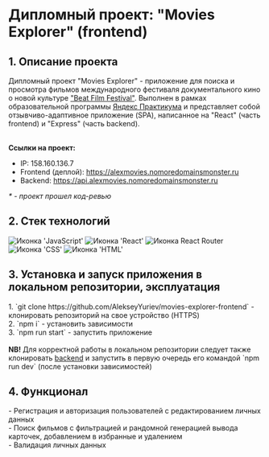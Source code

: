 # Дипломный проект: "Movies Explorer" (frontend)

<h2>1. Описание проекта</h2>
Дипломный проект "Movies Explorer" - приложение для поиска и просмотра фильмов международного фестиваля документального кино о новой культуре <a href="https://beatfilmfestival.ru/">"Beat Film Festival"</a>. Выполнен в рамках образовательной программы <a href="https://practicum.yandex.ru/">Яндекс Практикума</a> и представляет собой отзывчиво-адаптивное приложение (SPA), написанное на "React" (часть frontend) и "Express" (часть backend).
<br></br>

<b>Ссылки на проект:</b>
* IP: 158.160.136.7
* Frontend (деплой): https://alexmovies.nomoredomainsmonster.ru
* Backend: https://api.alexmovies.nomoredomainsmonster.ru

<i>* - проект прошел код-ревью</i>

<h2>2. Стек технологий</h2>
<span>
<img src="https://img.shields.io/badge/JavaScript-FFCD00?style=for-the-badge&logo=javascript&logoColor=black" alt="Иконка 'JavaScript'">
<img src="https://img.shields.io/badge/React-087DA4?style=for-the-badge&logo=react&logoColor=61DAFB" alt="Иконка 'React'">
<img src="https://img.shields.io/badge/React_Router-CA4245?style=for-the-badge&logo=react-router&logoColor=white" alt="Иконка React Router">
<img src="https://img.shields.io/badge/CSS-1572B6?style=for-the-badge&logo=css3&logoColor=white" alt="Иконка 'СSS'">
<img src="https://img.shields.io/badge/HTML-E34F26?style=for-the-badge&logo=html5&logoColor=white" alt="Иконка 'HTML'">
</span>

<h2>3. Установка и запуск приложения в локальном репозитории, эксплуатация</h2>
1. `git clone https://github.com/AlekseyYuriev/movies-explorer-frontend` - клонировать репозиторий на свое устройство (HTTPS)
<br>
2. `npm i` - установить зависимости
<br>
3. `npm run start` - запустить приложение
<br></br>
  <b>NB!</b> Для корректной работы в локальном репозитории следует также клонировать <a href="https://github.com/AlekseyYuriev/movies-explorer-api">backend</a> и запустить в первую очередь его командой `npm run dev` (после установки зависимостей)

<h2>4. Функционал</h2>
- Регистрация и авторизация пользователей с редактированием личных данных<br>
- Поиск фильмов с фильтрацией и рандомной генерацией вывода карточек, добавлением в избранные и удалением<br>
- Валидация личных данных